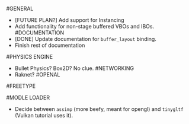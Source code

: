 #GENERAL
- [FUTURE PLAN?] Add support for Instancing
- Add functionality for non-stage buffered VBOs and IBOs.
#DOCUMENTATION
- [DONE] Update documentation for `buffer_layout` binding.
- Finish rest of documentation

#PHYSICS ENGINE
- Bullet Physics? Box2D? No clue.
#NETWORKING
- Raknet?
#OPENAL

#FREETYPE

#MODLE LOADER
- Decide between `assimp` (more beefy, meant for opengl) and `tinygltf` (Vulkan tutorial uses it).
